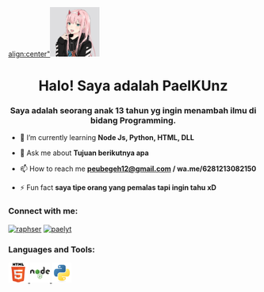 <align:center"><img src="https://github.com/paelkunz/PaelKUNZ/blob/main/ztwo.jpg?raw=true" width="100" height="100"/>
<h1 align="center">Halo! Saya adalah PaelKUnz</h1>
<h3 align="center">Saya adalah seorang anak 13 tahun yg ingin menambah ilmu di bidang Programming.</h3>

- 🌱 I’m currently learning **Node Js, Python, HTML, DLL**

- 💬 Ask me about **Tujuan berikutnya apa**

- 📫 How to reach me **peubegeh12@gmail.com / wa.me/6281213082150**

- ⚡ Fun fact **saya tipe orang yang pemalas tapi ingin tahu xD**

<h3 align="left">Connect with me:</h3>
<p align="left">
<a href="https://instagram.com/raphser" target="blank"><img align="center" src="https://cdn.jsdelivr.net/npm/simple-icons@3.0.1/icons/instagram.svg" alt="raphser" height="30" width="40" /></a>
<a href="https://www.youtube.com/c/paelyt" target="blank"><img align="center" src="https://cdn.jsdelivr.net/npm/simple-icons@3.0.1/icons/youtube.svg" alt="paelyt" height="30" width="40" /></a>
</p>

<h3 align="left">Languages and Tools:</h3>
<p align="left"> <a href="https://www.w3.org/html/" target="_blank"> <img src="https://raw.githubusercontent.com/devicons/devicon/master/icons/html5/html5-original-wordmark.svg" alt="html5" width="40" height="40"/> </a> <a href="https://nodejs.org" target="_blank"> <img src="https://raw.githubusercontent.com/devicons/devicon/master/icons/nodejs/nodejs-original-wordmark.svg" alt="nodejs" width="40" height="40"/> </a> <a href="https://www.python.org" target="_blank"> <img src="https://raw.githubusercontent.com/devicons/devicon/master/icons/python/python-original.svg" alt="python" width="40" height="40"/> </a> </p>
